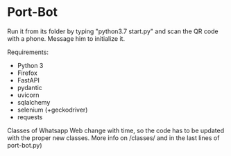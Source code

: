 # Port-Bot

Run it from its folder by typing "python3.7 start.py" and scan the QR code with a phone. Message him to initialize it.

Requirements:
 - Python 3
 - Firefox
 - FastAPI
 - pydantic
 - uvicorn
 - sqlalchemy
 - selenium (+geckodriver)
 - requests


Classes of Whatsapp Web change with time, so the code has to be updated with the proper new classes. More info on /classes/ and in the last lines of port-bot.py)
